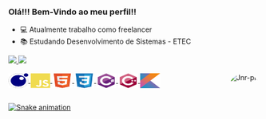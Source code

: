### Olá!!! Bem-Vindo ao meu perfil!!

- 💻 Atualmente trabalho como freelancer
- 📚 Estudando Desenvolvimento de Sistemas - ETEC

<div>
  <a href="https://github.com/Jnrrr">
  <img height="160em" src="https://github-readme-stats.vercel.app/api?username=Jnrrr&show_icons=true&theme=midnight-purple&include_all_commits=true&count_private=true"/>
  <img height="160em" src="https://github-readme-stats.vercel.app/api/top-langs/?username=Jnrrr&layout=compact&langs_count=7&theme=midnight-purple"/>
</div>
  
<div style="display: inline_block"><br>
  <img align="center" alt="Jnr-lua" height="30" width="40" src="https://raw.githubusercontent.com/devicons/devicon/master/icons/lua/lua-original.svg">
  <img align="center" alt="Jnr-Js" height="30" width="40" src="https://raw.githubusercontent.com/devicons/devicon/master/icons/javascript/javascript-plain.svg">
  <img align="center" alt="Jnr-HTML" height="30" width="40" src="https://raw.githubusercontent.com/devicons/devicon/master/icons/html5/html5-original.svg">
  <img align="center" alt="Jnr-CSS" height="30" width="40" src="https://raw.githubusercontent.com/devicons/devicon/master/icons/css3/css3-original.svg">
  <img align="center" alt="Jnr-Csharp" height="30" width="40" src="https://raw.githubusercontent.com/devicons/devicon/master/icons/csharp/csharp-original.svg">
  <img align="center" alt="Jnr-Cplusplus" height="30" width="40" src="https://raw.githubusercontent.com/devicons/devicon/master/icons/cplusplus/cplusplus-original.svg">
  <img align="center" alt="Jnr-kotlin" height="30" width="40" src="https://raw.githubusercontent.com/devicons/devicon/master/icons/kotlin/kotlin-original.svg">
  <img align="right" alt="Jnr-pic" height="150" style="border-radius:50px;" src="https://media.discordapp.net/attachments/809581354734977024/907836352014467102/cat.gif">
</div>
  
##
   
  ![Snake animation](https://github.com/Jnrrr/Jnrrr/blob/output/github-contribution-grid-snake.svg)
 
 </div>
